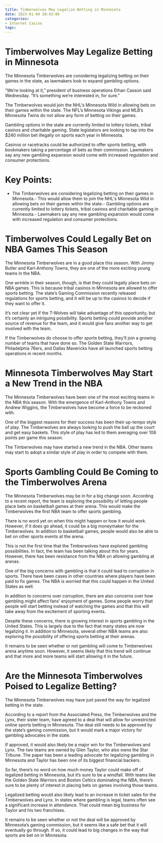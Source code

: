 ```yaml
---
title: Timberwolves May Legalize Betting in Minnesota
date: 2023-01-04 20:43:00
categories:
- Internet Casino
tags:
---
```



#  Timberwolves May Legalize Betting in Minnesota

The Minnesota Timberwolves are considering legalizing betting on their games in the state, as lawmakers look to expand gambling options.

“We’re looking at it,” president of business operations Ethan Casson said Wednesday. “It’s something we’re interested in, for sure.”

The Timberwolves would join the NHL’s Minnesota Wild in allowing bets on their games within the state. The NFL’s Minnesota Vikings and MLB’s Minnesota Twins do not allow any form of betting on their games.

Gambling options in the state are currently limited to lottery tickets, tribal casinos and charitable gaming. State legislators are looking to tap into the $240 million bet illegally on sports each year in Minnesota.

Casinos or racetracks could be authorized to offer sports betting, with bookmakers taking a percentage of bets as their commission. Lawmakers say any new gambling expansion would come with increased regulation and consumer protections.



# Key Points:
- The Timberwolves are considering legalizing betting on their games in Minnesota.- This would allow them to join the NHL's Minnesota Wild in allowing bets on their games within the state.- Gambling options are currently limited to lottery tickets, tribal casinos and charitable gaming in Minnesota.- Lawmakers say any new gambling expansion would come with increased regulation and consumer protections.

#  Timberwolves Could Legally Bet on NBA Games This Season

The Minnesota Timberwolves are in a good place this season. With Jimmy Butler and Karl-Anthony Towns, they are one of the more exciting young teams in the NBA.

One wrinkle in their season, though, is that they could legally place bets on NBA games. This is because tribal casinos in Minnesota are allowed to offer sports betting. The state’s Gaming Commission recently released regulations for sports betting, and it will be up to the casinos to decide if they want to offer it.

It’s not clear yet if the T-Wolves will take advantage of this opportunity, but it’s certainly an intriguing possibility. Sports betting could provide another source of revenue for the team, and it would give fans another way to get involved with the team.

If the Timberwolves do choose to offer sports betting, they’ll join a growing number of teams that have done so. The Golden State Warriors, Philadelphia 76ers, and Dallas Mavericks have all launched sports betting operations in recent months.

#  Minnesota Timberwolves May Start a New Trend in the NBA

The Minnesota Timberwolves have been one of the most exciting teams in the NBA this season. With the emergence of Karl-Anthony Towns and Andrew Wiggins, the Timberwolves have become a force to be reckoned with.

One of the biggest reasons for their success has been their up-tempo style of play. The Timberwolves are always looking to push the ball up the court and get easy baskets. This style of play has led to them averaging over 108 points per game this season.

The Timberwolves may have started a new trend in the NBA. Other teams may start to adopt a similar style of play in order to compete with them.

#  Sports Gambling Could Be Coming to the Timberwolves Arena

The Minnesota Timberwolves may be in for a big change soon. According to a recent report, the team is exploring the possibility of letting people place bets on basketball games at their arena. This would make the Timberwolves the first NBA team to offer sports gambling.

There is no word yet on when this might happen or how it would work. However, if it does go ahead, it could be a big moneymaker for the Timberwolves. In addition to basketball games, people would also be able to bet on other sports events at the arena.

This is not the first time that the Timberwolves have explored gambling possibilities. In fact, the team has been talking about this for years. However, there has been resistance from the NBA on allowing gambling at arenas.

One of the big concerns with gambling is that it could lead to corruption in sports. There have been cases in other countries where players have been paid to fix games. The NBA is worried that this could happen in the United States as well.

In addition to concerns over corruption, there are also concerns over how gambling might affect fans’ enjoyment of games. Some people worry that people will start betting instead of watching the games and that this will take away from the excitement of sporting events.

Despite these concerns, there is growing interest in sports gambling in the United States. This is largely due to the fact that many states are now legalizing it. In addition to Minnesota, several other NBA teams are also exploring the possibility of offering sports betting at their arenas.

It remains to be seen whether or not gambling will come to Timberwolves arena anytime soon. However, it seems likely that this trend will continue and that more and more teams will start allowing it in the future.

#  Are the Minnesota Timberwolves Poised to Legalize Betting?

The Minnesota Timberwolves may have just paved the way for legalized betting in the state.

According to a report from the Associated Press, the Timberwolves and the Lynx, their sister team, have agreed to a deal that will allow for unrestricted online sports betting in Minnesota. The deal still needs to be approved by the state’s gaming commission, but it would mark a major victory for gambling advocates in the state.

If approved, it would also likely be a major win for the Timberwolves and Lynx. The two teams are owned by Glen Taylor, who also owns the Star Tribune. The paper has been a leading advocate for legalizing gambling in Minnesota and Taylor has been one of its biggest financial backers.

So far, there’s no word on how much money Taylor could make off of legalized betting in Minnesota, but it’s sure to be a windfall. With teams like the Golden State Warriors and Boston Celtics dominating the NBA, there’s sure to be plenty of interest in placing bets on games involving those teams.

Legalized betting would also likely lead to an increase in ticket sales for the Timberwolves and Lynx. In states where gambling is legal, teams often see a significant increase in attendance. That could mean big business for Taylor and his two franchises.

It remains to be seen whether or not the deal will be approved by Minnesota’s gaming commission, but it seems like a safe bet that it will eventually go through. If so, it could lead to big changes in the way that sports are bet on in Minnesota.